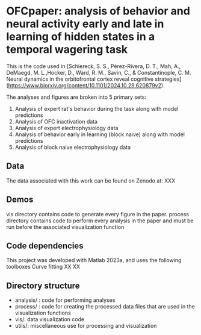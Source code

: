# OFCpaper: analysis of behavior and neural activity early and late in learning of hidden states in a temporal wagering task

This is the code used in [Schiereck, S. S., Pérez-Rivera, D. T., Mah, A., DeMaegd, M. L.,Hocker, D., Ward, R. M., Savin, C., & Constantinople, C. M. Neural dynamics in the orbitofrontal cortex reveal cognitive strategies] (https://www.biorxiv.org/content/10.1101/2024.10.29.620879v2).

The analyses and figures are broken into 5 primary sets:
1. Analysis of expert rat's behavior during the task along with model predictions
2. Analysis of OFC inactivation data
3. Analysis of expert electrophysiology data
4. Analysis of behavior early in learning (block naive) along with model predictions
5. Analysis of block naive electrophysiology data
	
## Data
The data associated with this work can be found on Zenodo at: XXX

## Demos
vis directory contains code to generate every figure in the paper.
process directory contains code to perform every analysis in the paper and must be run before the associated visualization function

## Code dependencies
This project was developed with Matlab 2023a, and uses the following toolboxes
	Curve fitting
	XX
  XX
	

## Directory structure
- analysis/ : code for performing analyses
- process/ : code for creating the processed data files that are used in the visualization functions
- vis/: data visualization code
- utils/: miscellaneous use for processing and visualization
